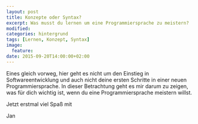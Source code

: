 ```yaml
---
layout: post
title: Konzepte oder Syntax?
excerpt: Was musst du lernen um eine Programmiersprache zu meistern?
modified:
categories: hintergrund
tags: [Lernen, Konzept, Syntax]
image:
  feature: 
date: 2015-09-20T14:00:00+02:00
---
```


Eines gleich vorweg, hier geht es nicht um den Einstieg in Softwareentwicklung und auch nicht deine ersten Schritte in einer neuen Programmiersprache. In dieser Betrachtung geht es mir darum zu zeigen, was für dich wichtig ist, wenn du eine Programmiersprache meistern willst.



Jetzt erstmal viel Spaß mit

Jan
